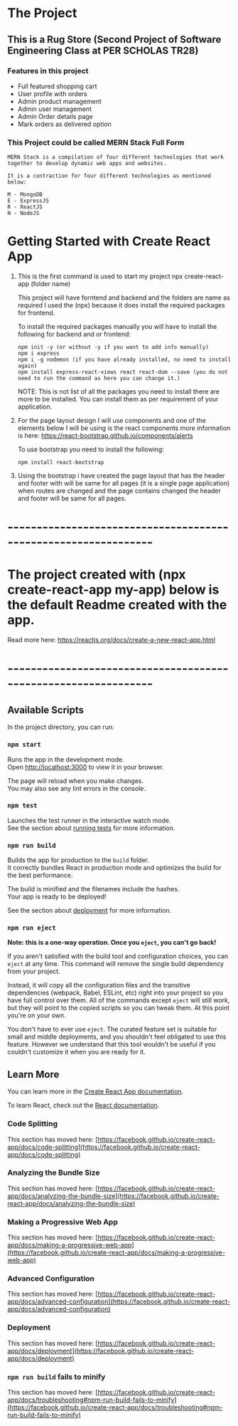 # The Project

## This is a Rug Store (Second Project of Software Engineering Class at PER SCHOLAS TR28)

### Features in this project

- Full featured shopping cart
- User profile with orders
- Admin product management
- Admin user management
- Admin Order details page
- Mark orders as delivered option

### This Project could be called MERN Stack Full Form

    MERN Stack is a compilation of four different technologies that work together to develop dynamic web apps and websites.

    It is a contraction for four different technologies as mentioned below:

    M - MongoDB
    E - ExpressJS
    R - ReactJS
    N - NodeJS

# Getting Started with Create React App

1.  This is the first command is used to start my project
    npx create-react-app (folder name)

    This project will have forntend and backend and the folders are name as required
    I used the (npx) because it does install the required packages for frontend.

    To install the required packages manually you will have to install the following for backend and or frontend:

        npm init -y (or without -y if you want to add info manually)
        npm i express
        npm i -g nodemon (if you have already installed, no need to install again)
        npm install express-react-views react react-dom --save (you do not need to run the command as here you can change it.)

    NOTE: This is not list of all the packages you need to install there are more to be installed. You can install them as per requirement of your application.

2.  For the page layout design I will use components and one of the elements below I will be using is the react components more information is here:
    https://react-bootstrap.github.io/components/alerts

    To use bootstrap you need to install the following:

        npm install react-bootstrap

3.  Using the bootstrap i have created the page layout that has the header and footer with will be same for all pages (it is a single page application) when routes are changed and the page contains changed the header and footer will be same for all pages.

# ---------------------------------------------------------------

# The project created with (npx create-react-app my-app) below is the default Readme created with the app.

Read more here: https://reactjs.org/docs/create-a-new-react-app.html

# ---------------------------------------------------------------

## Available Scripts

In the project directory, you can run:

### `npm start`

Runs the app in the development mode.\
Open [http://localhost:3000](http://localhost:3000) to view it in your browser.

The page will reload when you make changes.\
You may also see any lint errors in the console.

### `npm test`

Launches the test runner in the interactive watch mode.\
See the section about [running tests](https://facebook.github.io/create-react-app/docs/running-tests) for more information.

### `npm run build`

Builds the app for production to the `build` folder.\
It correctly bundles React in production mode and optimizes the build for the best performance.

The build is minified and the filenames include the hashes.\
Your app is ready to be deployed!

See the section about [deployment](https://facebook.github.io/create-react-app/docs/deployment) for more information.

### `npm run eject`

**Note: this is a one-way operation. Once you `eject`, you can't go back!**

If you aren't satisfied with the build tool and configuration choices, you can `eject` at any time. This command will remove the single build dependency from your project.

Instead, it will copy all the configuration files and the transitive dependencies (webpack, Babel, ESLint, etc) right into your project so you have full control over them. All of the commands except `eject` will still work, but they will point to the copied scripts so you can tweak them. At this point you're on your own.

You don't have to ever use `eject`. The curated feature set is suitable for small and middle deployments, and you shouldn't feel obligated to use this feature. However we understand that this tool wouldn't be useful if you couldn't customize it when you are ready for it.

## Learn More

You can learn more in the [Create React App documentation](https://facebook.github.io/create-react-app/docs/getting-started).

To learn React, check out the [React documentation](https://reactjs.org/).

### Code Splitting

This section has moved here: [https://facebook.github.io/create-react-app/docs/code-splitting](https://facebook.github.io/create-react-app/docs/code-splitting)

### Analyzing the Bundle Size

This section has moved here: [https://facebook.github.io/create-react-app/docs/analyzing-the-bundle-size](https://facebook.github.io/create-react-app/docs/analyzing-the-bundle-size)

### Making a Progressive Web App

This section has moved here: [https://facebook.github.io/create-react-app/docs/making-a-progressive-web-app](https://facebook.github.io/create-react-app/docs/making-a-progressive-web-app)

### Advanced Configuration

This section has moved here: [https://facebook.github.io/create-react-app/docs/advanced-configuration](https://facebook.github.io/create-react-app/docs/advanced-configuration)

### Deployment

This section has moved here: [https://facebook.github.io/create-react-app/docs/deployment](https://facebook.github.io/create-react-app/docs/deployment)

### `npm run build` fails to minify

This section has moved here: [https://facebook.github.io/create-react-app/docs/troubleshooting#npm-run-build-fails-to-minify](https://facebook.github.io/create-react-app/docs/troubleshooting#npm-run-build-fails-to-minify)
